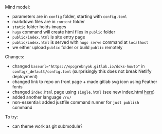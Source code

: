 
Mind model:

- parameters are in `config` folder, starting with `config.toml` 
- markdown files are in `content` folder
- `static` folder holds images 
- `hugo` command will create html files in `public` folder
- `public/index.html` is site entry page 
- `public/index.html` is served with `hugo serve` command at `localhost`
- we either upload `public` folder or build `public` remotely

Changes:

- changed `baseurl="https://epogrebnyak.gitlab.io/doks-howto"` in `config/_default/config.toml`
  (surprisingly this does not break Netlify deployment)
- changed link to repo on front page + made gitlab svg icon using Feather fonts
- changed `index.html` page using `single.html` (see new index.html [here](https://gitlab.com/epogrebnyak/doks-howto/-/blob/master/layouts/index.html))
- added another language `/ru/`
- non-essential: added justfile command runner for `just publish` command

To try:

- can theme work as git submodule?
